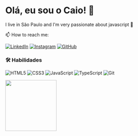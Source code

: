 # Olá, eu sou o Caio! 👋
I live in São Paulo and I'm very passionate about javascript 🦏

📫 How to reach me:
  
[![LinkedIn](https://img.shields.io/badge/LinkedIn-000?style=for-the-badge&logo=linkedin&logoColor=0E76A8)](https://www.linkedin.com/in/caio-alves-636157194/)
[![Instagram](https://img.shields.io/badge/Instagram-000?style=for-the-badge&logo=instagram)](https://www.instagram.com/godoy.js/)
[![GitHub](https://img.shields.io/badge/github-000?style=for-the-badge&logo=github)](https://github.com/ohmgcj)
### 🛠 Habilidades

![HTML5](https://img.shields.io/badge/HTML5-000?style=for-the-badge&logo=html5) 
![CSS3](https://img.shields.io/badge/CSS3-000?style=for-the-badge&logo=css3&logoColor=264CE4)
![JavaScript](https://img.shields.io/badge/JavaScript-000?style=for-the-badge&logo=javascript)
![TypeScript](https://img.shields.io/badge/TypeScript-000?style=for-the-badge&logo=typescript)
![Git](https://img.shields.io/badge/git-000?style=for-the-badge&logo=git)

 <div>
  <a href="https://github.com/ohmgcj">
  <img height="160em" src="https://github-readme-stats.vercel.app/api/top-langs/?username=ohmgcj&layout=compact&langs_count=7&theme=dark"/>
</div>
